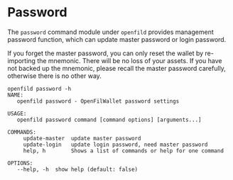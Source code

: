 # Password

The `password` command module under `openfild` provides management password function, which can update master password or login password.&#x20;

If you forget the master password, you can only reset the wallet by re-importing the mnemonic. There will be no loss of your assets. If you have not backed up the mnemonic, please recall the master password carefully, otherwise there is no other way.

```
openfild password -h
NAME:
   openfild password - OpenFilWallet password settings

USAGE:
   openfild password command [command options] [arguments...]

COMMANDS:
     update-master  update master password
     update-login   update login password, need master password
     help, h        Shows a list of commands or help for one command

OPTIONS:
   --help, -h  show help (default: false)
```
